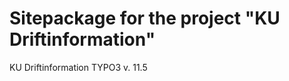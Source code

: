 Sitepackage for the project "KU Driftinformation"
==============================================================

KU Driftinformation
TYPO3 v. 11.5
